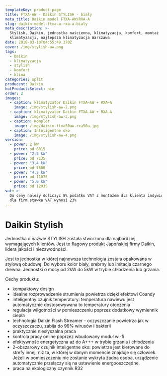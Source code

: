 ```yaml
---
templateKey: product-page
title: FTXA-AW - Daikin STYLISH - biały
meta_title: Daikin model FTXA-AW/RXA-A
slug: daikin-model-ftxa-a-rxa-a-bialy
meta_description: >-
  Stylish, Daikin, jednostka naścienna, klimatyzacja, komfort, montaż
  klimatyzacji, najlepsza klimatyzacja Warszawa
date: 2018-03-10T04:55:49.370Z
cover: /img/stylish-aw.png
tags:
  - Daikin
  - klimatyzacja
  - stylish
  - komfort
  - klima
categories: split
producent: Daikin
hotProductsSelect: nie
order: 2
images:
  - caption: klimatyzator Daikin FTXA–AW + RXA–A
    image: /img/stylish-aw-2.png
  - caption: klimatyzator Daikin FTXA–AW + RXA–A
    image: /img/stylish-aw-3.png
  - caption: Komplet
    image: /img/daikin-ftxa50aw-rxa50a.jpg
  - caption: Inteligentne oko
    image: /img/stylish-aw-4.png
version:
  - power: 2 kW
    price: od 6815
  - power: "2,5 kW"
    price: od 7135
  - power: "3,4 kW"
    price: od 7800
  - power: "4,2 kW"
    price: od 11075
  - power: "5,0 kW"
    price: od 12035
vat: >-
  Do ceny należy doliczyć 8% podatku VAT z montażem dla klienta indywidualnego,
  dla firm stawka VAT wynosi 23%
---
```


# Daikin Stylish

Jednostka o nazwie STYLISH została stworzona dla najbardziej wymagających klientów. Jest to flagowy produkt Japońskiej firmy Daikin, lidera jakości i niezawodności.

Jest to jednostka w której najnowsza technologia została opakowana w stylową obudowę. Do wyboru kolor biały, srebrny lub imitacja czarnego drewna. Jednostki o mocy od 2kW do 5kW w trybie chłodzenia lub grzania.

Cechy produktu:

- kompaktowy design
- idealne rozprowadzenie strumienia powietrza dzięki efektowi Coandy
- inteligentny czujnik temperatury: temperatura nawiewu jest automatycznie dostosowywana to temperatury otoczenia
- regulacja wilgotności w pomieszczeniu poprzez dodatkowy wymiennik ciepła
- technologia Daikin Flash Streamer – oczyszczanie powietrza jak w oczyszczaczu, zabija do 99% wirusów i bakterii
- praktycznie niesłyszalna praca
- kontrola pracy online poprzez wbudowany moduł wi-fi
- efektywność energetyczna aż do A+++ w trybie grzania i chłodzenia
- 2-obszarowy czujnik inteligentne oko: powietrze jest kierowane do strefy innej, niż ta, w której w danym momencie znajduje się człowiek. Jeżeli w pomieszczeniu nie zostanie wykryta żadna osoba, urządzenie automatycznie przełączy się na ustawienie energooszczędne.
- praca na ekologiczny czynnik R32
